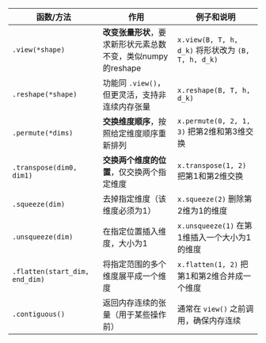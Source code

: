 | 函数/方法                          | 作用                                     | 例子和说明                                         |
| ------------------------------ | -------------------------------------- | --------------------------------------------- |
| `.view(*shape)`                | **改变张量形状**，要求新形状元素总数不变，类似numpy的reshape | `x.view(B, T, h, d_k)` 将形状改为 `(B, T, h, d_k)` |
| `.reshape(*shape)`             | 功能同 `.view()`，但更灵活，支持非连续内存张量           | `x.reshape(B, T, h, d_k)`                     |
| `.permute(*dims)`              | **交换维度顺序**，按照给定维度顺序重新排列                | `x.permute(0, 2, 1, 3)` 把第2维和第3维交换            |
| `.transpose(dim0, dim1)`       | **交换两个维度的位置**，仅交换两个指定维度                | `x.transpose(1, 2)` 把第1和第2维交换                 |
| `.squeeze(dim)`                | 去掉指定维度（该维度必须为1）                        | `x.squeeze(2)` 删除第2维为1的维度                     |
| `.unsqueeze(dim)`              | 在指定位置插入维度，大小为1                         | `x.unsqueeze(1)` 在第1维插入一个大小为1的维度              |
| `.flatten(start_dim, end_dim)` | 将指定范围的多个维度展平成一个维度                      | `x.flatten(1, 2)` 把第1和第2维合并成一个维度              |
| `.contiguous()`                | 返回内存连续的张量（用于某些操作前）                     | 通常在 `view()` 之前调用，确保内存连续                      |
